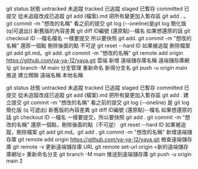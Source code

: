 git status 狀態 untracked 未追蹤 tracked 已追蹤 staged 已暫存 committed 已提交
從未追蹤改成已追蹤 git add (檔案).md
把所有變更加入暫存區 git add . 。git commit -m "想改的名稱" 
看之前的提交 git log (--oneline)是git log 簡化版 (q(可退出))
新舊版的內容差異 git diff lD編號 (還原點)--檔名
如果想還原的話  git checkout ID --檔名檔名
一樣要提交 所以要快照  git add. git commit -m "想改的名稱"
還原一個點 刪除後面的點 不可逆 git reset --hard ID
如果被追蹤 刪除檔案 git add git.md。git add. git commit -m "想改的名稱" 
git remote add origin https://github.com/ya-ya-12/yaya.git 雲端 新增 遠端儲存庫名稱 遠端儲存庫網址
git branch -M main  分支管理 重新命名 新得分支名
git push -u origin main 推送 建立關聯 遠端名稱 本地名稱

git status 狀態 untracked 未追蹤 tracked 已追蹤 staged 已暫存 committed 已提交
從未追蹤改成已追蹤 git add (檔案).md
把所有變更加入暫存區 git add . 
建立提交 git commit -m "想改的名稱" 
看之前的提交 git log (--oneline) 是 git log 簡化版 (q 可退出)
新舊版的內容差異 git diff ID編號 (還原點)--檔名
如果想還原的話 git checkout ID --檔名
一樣要提交，所以要快照 git add . git commit -m "想改的名稱"
還原一個點，刪除後面的點（不可逆） git reset --hard ID
如果被追蹤，刪除檔案 git add git.md。git add . git commit -m "想改的名稱"
新增遠端儲存庫 git remote add origin https://github.com/ya-ya-12/yaya.git
檢查遠端儲存庫 git remote -v
更新遠端儲存庫 URL git remote set-url origin <新的遠端儲存庫網址>
重新命名分支 git branch -M main
推送到遠端儲存庫 git push -u origin main
2